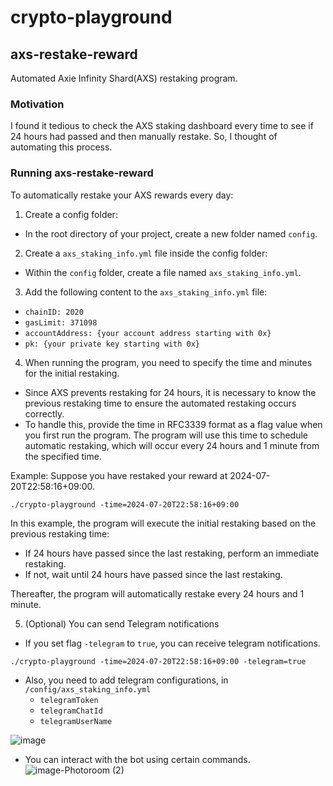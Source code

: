 # crypto-playground

## axs-restake-reward
Automated Axie Infinity Shard(AXS) restaking program.

### Motivation
I found it tedious to check the AXS staking dashboard every time to see if 24 hours had passed and then manually restake. 
So, I thought of automating this process.

### Running axs-restake-reward
To automatically restake your AXS rewards every day:

1. Create a config folder:
- In the root directory of your project, create a new folder named `config`.

2. Create a `axs_staking_info.yml` file inside the config folder:
- Within the `config` folder, create a file named `axs_staking_info.yml`.

3. Add the following content to the `axs_staking_info.yml` file:
- `chainID: 2020`
- `gasLimit: 371098`
- `accountAddress: {your account address starting with 0x}`
- `pk: {your private key starting with 0x}`

4. When running the program, you need to specify the time and minutes for the initial restaking. 
- Since AXS prevents restaking for 24 hours, it is necessary to know the previous restaking time to ensure the automated restaking occurs correctly.
- To handle this, provide the time in RFC3339 format as a flag value when you first run the program. The program will use this time to schedule automatic restaking, which will occur every 24 hours and 1 minute from the specified time.

Example: Suppose you have restaked your reward at 2024-07-20T22:58:16+09:00.

```
./crypto-playground -time=2024-07-20T22:58:16+09:00
```

In this example, the program will execute the initial restaking based on the previous restaking time:

- If 24 hours have passed since the last restaking, perform an immediate restaking.
- If not, wait until 24 hours have passed since the last restaking.

Thereafter, the program will automatically restake every 24 hours and 1 minute.

5. (Optional) You can send Telegram notifications
- If you set flag `-telegram` to `true`, you can receive telegram notifications.

```
./crypto-playground -time=2024-07-20T22:58:16+09:00 -telegram=true
```
- Also, you need to add telegram configurations, in `/config/axs_staking_info.yml`
    - `telegramToken`
    - `telegramChatId`
    - `telegramUserName`

![image](https://github.com/user-attachments/assets/0ff800d9-6843-425c-b799-6d5d6160bd70)

- You can interact with the bot using certain commands.
  ![image-Photoroom (2)](https://github.com/user-attachments/assets/17d80ca6-aca4-4381-93f7-a51638aeb3ec)
